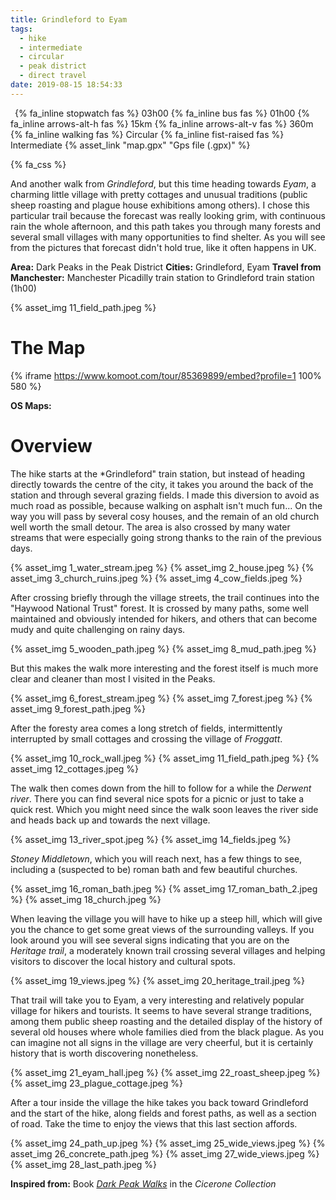 ```yaml
---
title: Grindleford to Eyam
tags:
  - hike
  - intermediate
  - circular
  - peak district
  - direct travel
date: 2019-08-15 18:54:33
---
```


<p>
    <span style="margin-left: 0.5em" class="indicator">
        {% fa_inline stopwatch fas %} 03h00
    </span>
    <span class="indicator">
        {% fa_inline bus fas %} 01h00
    </span>
    <span class="indicator">
        {% fa_inline arrows-alt-h fas %} 15km
    </span>
    <span class="indicator">
        {% fa_inline arrows-alt-v fas %} 360m
    </span>
    <span class="indicator">
        {% fa_inline walking fas %} Circular
    </span>
    <span class="indicator">
        {% fa_inline fist-raised fas %} Intermediate
    </span>
    <span class="gps-file"> 
        {% asset_link "map.gpx" "Gps file (.gpx)" %}
    </span> 
</p>

{% fa_css %}

And another walk from *Grindleford*, but this time heading towards *Eyam*, a charming little village with pretty cottages and unusual traditions (public sheep roasting and plague house exhibitions among others). I chose this particular trail because the forecast was really looking grim, with continuous rain the whole afternoon, and this path takes you through many forests and several small villages with many opportunities to find shelter. As you will see from the pictures that forecast didn't hold true, like it often happens in UK. 

**Area:** Dark Peaks in the Peak District
**Cities:** Grindleford, Eyam
**Travel from Manchester:** Manchester Picadilly train station to Grindleford train station (1h00) 

{% asset_img 11_field_path.jpeg %}

<!-- more -->

# The Map

{% iframe https://www.komoot.com/tour/85369899/embed?profile=1 100% 580 %}

**OS Maps:** 

# Overview

The hike starts at the *Grindleford" train station, but instead of heading directly towards the centre of the city, it takes you around the back of the station and through several grazing fields. I made this diversion to avoid as much road as possible, because walking on asphalt isn't much fun... On the way you will pass by several cosy houses, and the remain of an old church well worth the small detour. The area is also crossed by many water streams that were especially going strong thanks to the rain of the previous days.

{% asset_img 1_water_stream.jpeg %}
{% asset_img 2_house.jpeg %}
{% asset_img 3_church_ruins.jpeg %}
{% asset_img 4_cow_fields.jpeg %}

After crossing briefly through the village streets, the trail continues into the "Haywood National Trust" forest. It is crossed by many paths, some well maintained and obviously intended for hikers, and others that can become mudy and quite challenging on rainy days.  

{% asset_img 5_wooden_path.jpeg %}
{% asset_img 8_mud_path.jpeg %}

But this makes the walk more interesting and the forest itself is much more clear and cleaner than most I visited in the Peaks.

{% asset_img 6_forest_stream.jpeg %}
{% asset_img 7_forest.jpeg %}
{% asset_img 9_forest_path.jpeg %}

After the foresty area comes a long stretch of fields, intermittently interrupted by small cottages and crossing the village of *Froggatt*. 

{% asset_img 10_rock_wall.jpeg %}
{% asset_img 11_field_path.jpeg %}
{% asset_img 12_cottages.jpeg %}

The walk then comes down from the hill to follow for a while the *Derwent river*. There you can find several nice spots for a picnic or just to take a quick rest. Which you might need since the walk soon leaves the river side and heads back up and towards the next village.

{% asset_img 13_river_spot.jpeg %}
{% asset_img 14_fields.jpeg %}

*Stoney Middletown*, which you will reach next, has a few things to see, including a (suspected to be) roman bath and few beautiful churches. 

{% asset_img 16_roman_bath.jpeg %}
{% asset_img 17_roman_bath_2.jpeg %}
{% asset_img 18_church.jpeg %}

When leaving the village you will have to hike up a steep hill, which will give you the chance to get some great views of the surrounding valleys. If you look around you will see several signs indicating that you are on the *Heritage trail*, a moderately known trail crossing several villages and helping visitors to discover the local history and cultural spots.

{% asset_img 19_views.jpeg %}
{% asset_img 20_heritage_trail.jpeg %}

That trail will take you to Eyam, a very interesting and relatively popular village for hikers and tourists. It seems to have several strange traditions, among them public sheep roasting and the detailed display of the history of several old houses where whole families died from the black plague. As you can imagine not all signs in the village are very cheerful, but it is certainly history that is worth discovering nonetheless.

{% asset_img 21_eyam_hall.jpeg %}
{% asset_img 22_roast_sheep.jpeg %}
{% asset_img 23_plague_cottage.jpeg %}

After a tour inside the village the hike takes you back toward Grindleford and the start of the hike, along fields and forest paths, as well as a section of road. Take the time to enjoy the views that this last section affords.

{% asset_img 24_path_up.jpeg %}
{% asset_img 25_wide_views.jpeg %}
{% asset_img 26_concrete_path.jpeg %}
{% asset_img 27_wide_views.jpeg %}
{% asset_img 28_last_path.jpeg %}

**Inspired from:** Book [*Dark Peak Walks*](https://www.amazon.co.uk/Dark-Peak-Walks-Exploring-Landscapes/dp/1852845198) in the *Cicerone Collection*   
